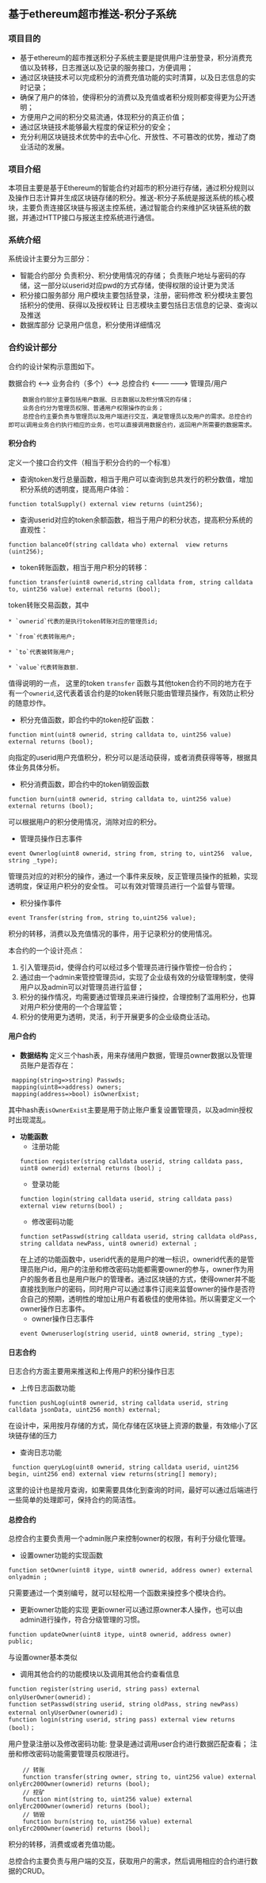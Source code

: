 ## 基于ethereum超市推送-积分子系统
### 项目目的
* 基于ethereum的超市推送积分子系统主要是提供用户注册登录，积分消费充值以及转移，日志推送以及记录的服务接口，方便调用；
* 通过区块链技术可以完成积分的消费充值功能的实时清算，以及日志信息的实时记录；
* 确保了用户的体验，使得积分的消费以及充值或者积分规则都变得更为公开透明；
* 方便用户之间的积分交易流通，体现积分的真正价值；
* 通过区块链技术能够最大程度的保证积分的安全；
* 充分利用区块链技术优势中的去中心化、开放性、不可篡改的优势，推动了商业活动的发展。
### 项目介绍
本项目主要是基于Ethereum的智能合约对超市的积分进行存储，通过积分规则以及操作日志计算并生成区块链存储的积分。推送-积分子系统是报送系统的核心模块，主要负责连接区块链与报送主控系统，通过智能合约来维护区块链系统的数据，并通过HTTP接口与报送主控系统进行通信。
### 系统介绍
系统设计主要分为三部分：
* 智能合约部分
		负责积分、积分使用情况的存储；
		负责账户地址与密码的存储，这一部分以userid对应pwd的方式存储，使得权限的设计更为灵活
* 积分接口服务部分
		用户模块主要包括登录，注册，密码修改
		积分模块主要包括积分的使用、获得以及授权转让
		日志模块主要包括日志信息的记录、查询以及推送
* 数据库部分
		记录用户信息，积分使用详细情况

### 合约设计部分

合约的设计架构示意图如下。

数据合约 <--> 业务合约（多个）<--> 总控合约 <------> 管理员/用户

		数据合约部分主要包括用户数据、日志数据以及积分情况的存储；
		业务合约分为管理员权限、普通用户权限操作的业务；
		总控合约主要负责与管理员以及用户端进行交互，满足管理员以及用户的需求。总控合约即可以调用业务合约执行相应的业务，也可以直接调用数据合约，返回用户所需要的数据需求。

#### 积分合约
定义一个接口合约文件（相当于积分合约的一个标准）

* 查询token发行总量函数，相当于用户可以查询到总共发行的积分数值，增加积分系统的透明度，提高用户体验：
```
function totalSupply() external view returns (uint256);
```
* 查询userid对应的token余额函数，相当于用户的积分状态，提高积分系统的直观性：
```
function balanceOf(string calldata who) external  view returns (uint256);
```
* token转账函数，相当于用户积分的转移：
```
function transfer(uint8 ownerid,string calldata from, string calldata to, uint256 value) external returns (bool);
```
token转账交易函数，其中

	* `ownerid`代表的是执行token转账对应的管理员id;

	* `from`代表转账用户;

	* `to`代表被转账用户;

	* `value`代表转账数额.
值得说明的一点， 这里的token `transfer` 函数与其他token合约不同的地方在于有一个`ownerid`,这代表着该合约是的token转账只能由管理员操作，有效防止积分的随意炒作。

* 积分充值函数，即合约中的token挖矿函数：
```
function mint(uint8 ownerid, string calldata to, uint256 value) external returns (bool);
```
向指定的userid用户充值积分，积分可以是活动获得，或者消费获得等等，根据具体业务具体分析。

* 积分消费函数，即合约中的token销毁函数
```
function burn(uint8 ownerid, string calldata to, uint256 value) external returns (bool);
```
可以根据用户的积分使用情况，消除对应的积分。

* 管理员操作日志事件
```
event Ownerlog(uint8 ownerid, string from, string to, uint256  value, string _type);
```
管理员对应的对积分的操作，通过一个事件来反映，反正管理员操作的抵赖，实现透明度，保证用户积分的安全性。
可以有效对管理员进行一个监督与管理。

* 积分操作事件
```
event Transfer(string from, string to,uint256 value);
```
积分的转移，消费以及充值情况的事件，用于记录积分的使用情况。

本合约的一个设计亮点：

1. 引入管理员id，使得合约可以经过多个管理员进行操作管控一份合约；
2. 通过由一个admin来管控管理员id，实现了企业级有效的分级管理制度，使得用户以及admin可以对管理员进行监督；
3. 积分的操作情况，均需要通过管理员来进行操控，合理控制了滥用积分，也算对用户积分使用的一个合理监管；
4. 积分的使用更为透明，灵活，利于开展更多的企业级商业活动。

#### 用户合约
* **数据结构** 
定义三个hash表，用来存储用户数据，管理员owner数据以及管理员账户是否存在：
``` solidity
 mapping(string=>string) Passwds;
 mapping(uint8=>address) owners;
 mapping(address=>bool) isOwnerExist;
```
其中hash表`isOwnerExist`主要是用于防止账户重复设置管理员，以及admin授权时出现混乱。

* **功能函数**
	* 注册功能
	```solidity
	function register(string calldata userid, string calldata pass, uint8 ownerid) external returns (bool) ;
	```
	* 登录功能
	```solidity
	function login(string calldata userid, string calldata pass) external view returns(bool) ;
	```
	* 修改密码功能
	```solidity
	function setPasswd(string calldata userid, string calldata oldPass, string calldata newPass, uint8 ownerid) external ;
	```
    在上述的功能函数中，userid代表的是用户的唯一标识，ownerid代表的是管理员账户id，用户的注册和修改密码功能都需要owner的参与，owner作为用户的服务者且也是用户账户的管理者。通过区块链的方式，使得owner并不能直接找到账户的密码，同时用户可以通过事件订阅来监督owner的操作是否符合自己的预期，透明性的增加让用户有着极佳的使用体验。所以需要定义一个owner操作日志事件。
	* owner操作日志事件
	```solidity
	event Owneruserlog(string userid, uint8 ownerid, string _type);
	```

#### 日志合约
日志合约方面主要用来推送和上传用户的积分操作日志
* 上传日志函数功能
```solidity
function pushLog(uint8 ownerid, string calldata userid, string calldata jsonData, uint256 month) external;
```
在设计中，采用按月存储的方式，简化存储在区块链上资源的数量，有效缩小了区块链存储的压力

* 查询日志功能
```solidity
 function queryLog(uint8 ownerid, string calldata userid, uint256 begin, uint256 end) external view returns(string[] memory);
```
这里的设计也是按月查询，如果需要具体化到查询的时间，最好可以通过后端进行一些简单的处理即可，保持合约的简洁性。

#### 总控合约
总控合约主要负责用一个admin账户来控制owner的权限，有利于分级化管理。
* 设置owner功能的实现函数
```
function setOwner(uint8 itype, uint8 ownerid, address owner) external onlyadmin ;
```
只需要通过一个类别编号，就可以轻松用一个函数来操控多个模块合约。

* 更新owner功能的实现
更新owner可以通过原owner本人操作，也可以由admin进行操作，符合分级管理的习惯。
```solidity
function updateOwner(uint8 itype, uint8 ownerid, address owner) public;
```
与设置owner基本类似
* 调用其他合约的功能模块以及调用其他合约查看信息
```solidity
function register(string userid, string pass) external onlyUserOwner(ownerid)；
function setPasswd(string userid, string oldPass, string newPass) external onlyUserOwner(ownerid)；
function login(string userid, string pass) external view returns (bool)；
```
用户登录注册以及修改密码功能:
登录是通过调用user合约进行数据匹配查看；
注册和修改密码功能需要管理员权限进行。
```solidity
	// 转账
	function transfer(string owner, string to, uint256 value) external onlyErc200Owner(ownerid) returns (bool);
	// 挖矿 
	function mint(string to, uint256 value) external onlyErc200Owner(ownerid) returns (bool);
	// 销毁 
	function burn(string to, uint256 value) external onlyErc200Owner(ownerid) returns (bool);
```
积分的转移，消费或或者充值功能。

总控合约主要负责与用户端的交互，获取用户的需求，然后调用相应的合约进行数据的CRUD。
















